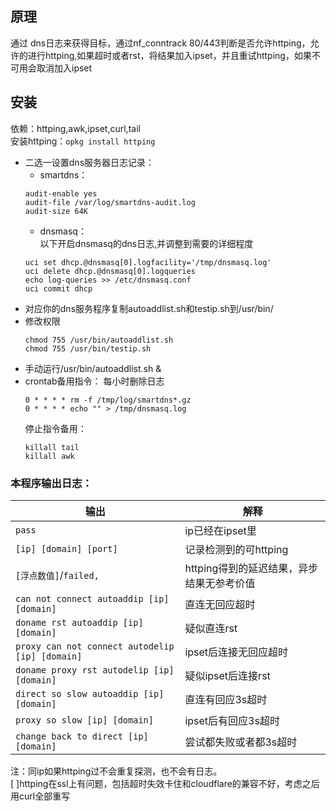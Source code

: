 ## 原理
通过 dns日志来获得目标，通过nf_conntrack 80/443判断是否允许httping，允许的进行httping,如果超时或者rst，将结果加入ipset，并且重试httping，如果不可用会取消加入ipset</br>
## 安装
依赖：httping,awk,ipset,curl,tail
</br>
安装httping：`opkg install httping`
</br>
- 二选一设置dns服务器日志记录：
  - smartdns：
  ```
  audit-enable yes
  audit-file /var/log/smartdns-audit.log
  audit-size 64K
  ```
  - dnsmasq：</br>
  以下开启dnsmasq的dns日志,并调整到需要的详细程度
  ```
  uci set dhcp.@dnsmasq[0].logfacility='/tmp/dnsmasq.log'
  uci delete dhcp.@dnsmasq[0].logqueries
  echo log-queries >> /etc/dnsmasq.conf
  uci commit dhcp
  ```
- 对应你的dns服务程序复制autoaddlist.sh和testip.sh到/usr/bin/
- 修改权限
  ```
  chmod 755 /usr/bin/autoaddlist.sh
  chmod 755 /usr/bin/testip.sh
  ```
- 手动运行/usr/bin/autoaddlist.sh &
- crontab备用指令：
  每小时删除日志
  ```
  0 * * * * rm -f /tmp/log/smartdns*.gz
  0 * * * * echo "" > /tmp/dnsmasq.log
  ```
  停止指令备用：
  ```
  killall tail
  killall awk
  ```
### 本程序输出日志：

|输出|解释
| -|-
| `pass` | ip已经在ipset里
| `[ip] [domain] [port]` | 记录检测到的可httping
| `[浮点数值]`/`failed,` | httping得到的延迟结果，异步结果无参考价值
| `can not connect autoaddip [ip] [domain]` | 直连无回应超时
| `doname rst autoaddip [ip] [domain]` | 疑似直连rst
| `proxy can not connect autodelip [ip] [domain]` | ipset后连接无回应超时
| `doname proxy rst autodelip [ip] [domain]` | 疑似ipset后连接rst
| `direct so slow autoaddip [ip] [domain]` | 直连有回应3s超时
| `proxy so slow [ip] [domain]` | ipset后有回应3s超时
| `change back to direct [ip] [domain]` | 尝试都失败或者都3s超时

注：同ip如果httping过不会重复探测，也不会有日志。</br>
[ ]httping在ssl上有问题，包括超时失效卡住和cloudflare的兼容不好，考虑之后用curl全部重写